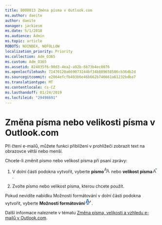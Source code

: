 ```yaml
---
title: 8000013 Změna písma v Outlook.com
ms.author: daeite
author: daeite
manager: jackiesm
ms.date: 5/1/2018
ms.audience: Admin
ms.topic: article
ROBOTS: NOINDEX, NOFOLLOW
localization_priority: Priority
ms.collection: Adm_O365
ms.custom: Adm_O365
ms.assetid: 824035f6-90d3-4ea2-a92b-6b73b4ec0076
ms.openlocfilehash: 71470120a669073244bf34b809658586cb36db2d
ms.sourcegitcommit: e2864efcfb493b6e46b662b746661a61232bdba7
ms.translationtype: MT
ms.contentlocale: cs-CZ
ms.lasthandoff: 01/24/2019
ms.locfileid: "29498691"
---
```

# <a name="change-font-or-font-size-in-outlookcom"></a>Změna písma nebo velikosti písma v Outlook.com

Při čtení e-mailů, můžete funkci přiblížení v prohlížeči zobrazit text na obrazovce větší nebo menší.
  
Chcete-li změnit písmo nebo velikost písma při psaní zprávy:
  
1. V dolní části podokna vytvořit, vyberte **písmo**![písma](media/6d9372e0-cde5-49fc-a457-aafb62255163.png) nebo **velikost písma**![ikona velikost písma](media/9334f617-9593-4bd0-afb1-c53308ad7591.png).
    
2. Zvolte písmo nebo velikost písma, kterou chcete použít.
    
Pokud nevidíte nabídku Možnosti formátování v dolní části podokna vytvořit, vyberte **Možnosti formátování**![ikonu Možnosti formátování](media/13103798-e3ea-4069-a7a0-63f8903c8c3a.png).
  
Další informace naleznete v tématu [Změna písma, velikosti a vzhledu e-mailů v Outlook.com](https://go.microsoft.com/fwlink/p/?linkid=873130).
  

